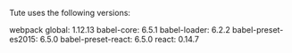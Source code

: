 Tute uses the following versions:

webpack global: 1.12.13
babel-core: 6.5.1
babel-loader: 6.2.2
babel-preset-es2015: 6.5.0 
babel-preset-react: 6.5.0 
react: 0.14.7